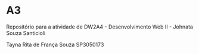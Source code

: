 # A3
Repositório para a atividade de DW2A4 - Desenvolvimento Web II - Johnata Souza Santicioli

Tayna Rita de França Souza SP3050173